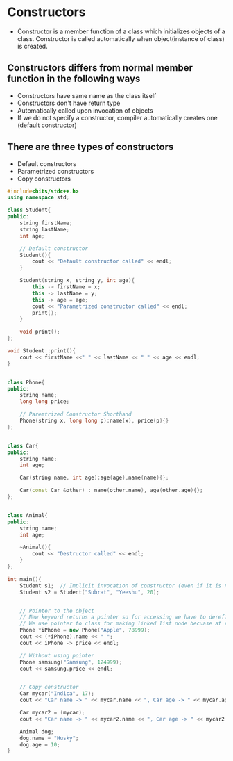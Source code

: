 # Constructors

- Constructor is a member function of a class which initializes objects of a class. Constructor is called automatically when object(instance of class) is created. 

## Constructors differs from normal member function in the following ways 
- Constructors have same name as the class itself
- Constructors don't have return type
- Automatically called upon invocation of objects
- If we do not specify a constructor, compiler automatically creates one (default constructor)

## There are three types of constructors
- Default constructors
- Parametrized constructors
- Copy constructors

```cpp
#include<bits/stdc++.h>
using namespace std;

class Student{
public:
	string firstName;
	string lastName;
	int age;

	// Default constructor
	Student(){
		cout << "Default constructor called" << endl;
	}

	Student(string x, string y, int age){
		this -> firstName = x;
		this -> lastName = y;
		this -> age = age;
		cout << "Parametrized constructor called" << endl;
		print();
	}

	void print();
};

void Student::print(){
	cout << firstName <<" " << lastName << " " << age << endl;
}


class Phone{
public:
	string name;
	long long price;

	// Paremtrized Constructor Shorthand
	Phone(string x, long long p):name(x), price(p){}
};


class Car{
public:
	string name;
	int age;

	Car(string name, int age):age(age),name(name){};

	Car(const Car &other) : name(other.name), age(other.age){};
};


class Animal{
public:
	string name;
	int age;

	~Animal(){
		cout << "Destructor called" << endl;
	}
};

int main(){
	Student s1;  // Implicit invocation of constructor (even if it is not manually created)
	Student s2 = Student("Subrat", "Yeeshu", 20); 


	// Pointer to the object
	// New keyword returns a pointer so for accessing we have to derefference it and use . operator to access data members
	// We use pointer to class for making linked list node becuase at runtime its space increases
	Phone *iPhone = new Phone("Apple", 78999);
	cout << (*iPhone).name << " ";
	cout << iPhone -> price << endl;

	// Without using pointer
	Phone samsung("Samsung", 124999);
	cout << samsung.price << endl;


	// Copy constructor
	Car mycar("Indica", 17);
	cout << "Car name -> " << mycar.name << ", Car age -> " << mycar.age << endl;

	Car mycar2 = (mycar);
	cout << "Car name -> " << mycar2.name << ", Car age -> " << mycar2.age << endl;

	Animal dog;
	dog.name = "Husky";
	dog.age = 10;
}
```